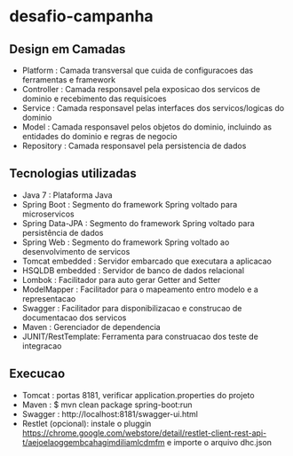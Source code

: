 # desafio-campanha
Design em Camadas
------------------------
-  Platform   : Camada transversal que cuida de configuracoes das ferramentas e framework
-  Controller : Camada responsavel pela exposicao dos servicos de dominio e recebimento das requisicoes
-  Service    : Camada responsavel pelas interfaces dos servicos/logicas do dominio
-  Model      : Camada responsavel pelos objetos do dominio, incluindo as entidades do dominio e regras de negocio
-  Repository : Camada responsavel pela persistencia de dados

Tecnologias utilizadas
------------------------
- Java 7 						: Plataforma Java
- Spring Boot 			: Segmento do framework Spring voltado para microservicos
- Spring Data-JPA 	: Segmento do framework Spring voltado para persistência de dados
- Spring Web 				: Segmento do framework Spring voltado ao desenvolvimento de servicos
- Tomcat embedded 	: Servidor embarcado que executara a aplicacao
- HSQLDB embedded 	: Servidor de banco de dados relacional 
- Lombok 						: Facilitador para auto gerar Getter and Setter
- ModelMapper 			: Facilitador para o mapeamento entro modelo e a representacao
- Swagger 					: Facilitador para disponibilizacao e construcao de documentacao dos servicos
- Maven 						: Gerenciador de dependencia
- JUNIT/RestTemplate: Ferramenta para construacao dos teste de integracao

Execucao
------------------------
- Tomcat	: portas 8181, verificar application.properties do projeto
- Maven		: $ mvn clean package spring-boot:run
- Swagger	: http://localhost:8181/swagger-ui.html
- Restlet (opcional): instale o pluggin https://chrome.google.com/webstore/detail/restlet-client-rest-api-t/aejoelaoggembcahagimdiliamlcdmfm e importe o arquivo dhc.json 

